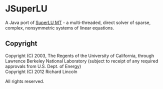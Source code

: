 JSuperLU
========

A Java port of 
[SuperLU MT](http://crd-legacy.lbl.gov/~xiaoye/SuperLU/#superlu_mt) - a 
multi-threaded, direct solver of sparse, complex, nonsymmetric systems 
of linear equations.

## Copyright

Copyright (C) 2003, The Regents of the University of California, through
Lawrence Berkeley National Laboratory (subject to receipt of any required 
approvals from U.S. Dept. of Energy)  
Copyright (C) 2012 Richard Lincoln

All rights reserved. 
